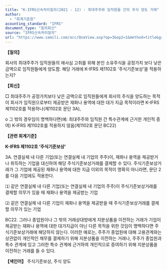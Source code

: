 ```yaml
---
title: "K-IFRS신속처리질의(2021 - 12) - 최대주주와 임직원들 간의 주식 양도 거래"
author:
  - "회계기준원"
acounting_standard: "IFRS"
document_type: "질의회신"
source: "IFRS신속처리질의"
url: "https://www.samili.com/acc/QnaView.asp?op=3&op2=1&method=title&group=2124-15;1&orgcode=3&searchword=&page=23&code=K%2DIFRS%EC%8B%A0%EC%86%8D%EC%B2%98%EB%A6%AC%EC%A7%88%EC%9D%98%2D12%3A20210128"
---
```

**【질의】**

  

회사의 최대주주가 임직원들의 애사심 고취를 위해 본인 소유주식을 공정가치 보다 낮은 금액으로 임직원들에게 양도함. 해당 거래에 K-IFRS 제1102호 ‘주식기준보상’을 적용하는지?

  
  

**【회신】**

  

□ 최대주주가 공정가치보다 낮은 금액으로 임직원들에게 회사의 주식을 양도하는 목적이 회사가 임직원으로부터 제공받은 재화나 용역에 대한 대가 지급 목적이라면 K-IFRS 제1102호를 적용하나(제1102호 문단 3A),

  

o 그 밖의 경우임이 명백하다면(예: 최대주주와 임직원 간 특수관계에 근거한 개인적 증여) K-IFRS 제1102호를 적용하지 않음(제1102호 문단 BC22)

  
  

**【관련 회계기준】**

  

**K-IFRS 제1102호 ‘주식기준보상’**

  

3A. 연결실체 내 다른 기업(또는 연결실체 내 기업의 주주)이, 재화나 용역을 제공받거나 취득하는 기업을 대신하여 해당 주식기준보상거래를 결제할 수 있다. 주식기준보상거래가 그 기업에 제공된 재화나 용역에 대한 지급 이외의 목적이 명확히 아니라면, 문단 2를 다음 기업에도 적용한다.

  

⑴ 같은 연결실체 내 다른 기업(또는 연결실체 내 기업의 주주)이 주식기준보상거래를 결제할 의무가 있을 때 재화나 용역을 제공받는 기업

⑵ 같은 연결실체 내 다른 기업이 재화나 용역을 제공받을 때 주식기준보상거래를 결제할 의무가 있는 기업

  

BC22. 그러나 종업원이나 그 밖의 거래상대방에게 지분상품을 이전하는 거래가 기업이 제공받는 재화나 용역에 대한 대가지급이 아닌 다른 목적을 위한 것임이 명백하다면 주식기준보상거래에 해당하지 않는다. 이러한 예로는, 주주가 종업원에 대해 고용관계와는 상관없이 개인적인 채무를 결제하기 위해 지분상품을 이전하는 거래나, 주주가 종업원과 특수 관계에 있고 그러한 특수 관계에 근거하여 개인적으로 증여하기 위해 지분상품을 이전하는 거래를 들 수 있다.

  
  

**【색인어】** 주식기준보상, 주식 양도
